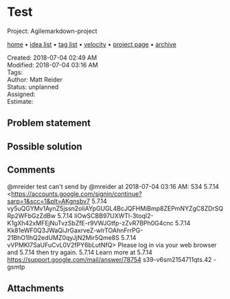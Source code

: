# Test

Project: Agilemarkdown-project

[home](../index.md) • [idea list](../ideas.md) • [tag list](../tags.md) • [velocity](../velocity.md) • [project page](../agilemarkdown-project.md) • [archive](archive.md)

Created: 2018-07-04 02:49 AM  
Modified: 2018-07-04 03:16 AM  
Tags:   
Author: Matt Reider  
Status: unplanned  
Assigned:   
Estimate:   

## Problem statement

## Possible solution

## Comments

@mreider test
can't send by @mreider at 2018-07-04 03:16 AM: 534 5.7.14 <https://accounts.google.com/signin/continue?sarp=1&scc=1&plt=AKgnsbv7
5.7.14 vy5uQGYMv1AynZ5jssn2oliAYpGUGL4BcJQFHMiBmp8ZEPmNYZgC8ZDrSQRp2WFbGzZdBw
5.7.14 IiOwSCBB97UXWTl-3toqI2-K1gXh42xMFEjNuTvzSbZfE-r9VWJGtfp-zZvR7BPh0G4cnc
5.7.14 Kk81eWF0Q3JWaQiJrGaxrveZ-wlrTOAhnFrrPG-21BhO1IhQ2edUMZ0qyJjN2Mir5Qme8S
5.7.14 vVPMKI7SaUFuCvL0V2fPY6bLutNfQ> Please log in via your web browser and
5.7.14 then try again.
5.7.14  Learn more at
5.7.14  https://support.google.com/mail/answer/78754 s39-v6sm2154711qts.42 - gsmtp

## Attachments
